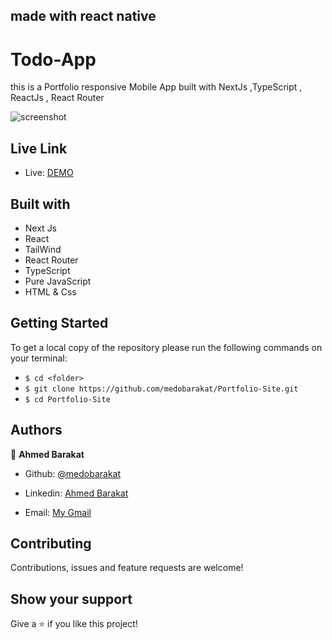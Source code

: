 

## made with react native

# Todo-App
this is a Portfolio responsive Mobile App built with NextJs ,TypeScript ,  ReactJs , React Router

![screenshot](./public/screenshot.png)

## Live Link

- Live: [DEMO](https://ahmedporfolio.vercel.app/)

## Built with

- Next Js
- React
- TailWind
- React Router
- TypeScript
- Pure JavaScript
- HTML & Css

## Getting Started
To get a local copy of the repository please run the following commands on your terminal:
- ```$ cd <folder>```
- ```$ git clone https://github.com/medobarakat/Portfolio-Site.git ```
- ```$ cd Portfolio-Site ```


## Authors

👤 **Ahmed Barakat**
- Github: [@medobarakat](https://github.com/medobarakat)

- Linkedin: [Ahmed Barakat](https://www.linkedin.com/in/ahmed-barakat-dev/)

- Email: [My Gmail](ahmedbarakat2401@gmail.com)

##    Contributing

Contributions, issues and feature requests are welcome!

## Show your support

Give a ⭐️ if you like this project!
